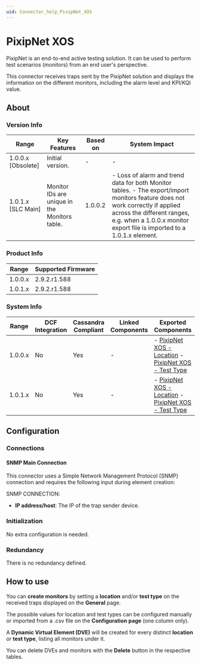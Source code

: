 ```yaml
---
uid: Connector_help_PixipNet_XOS
---
```


# PixipNet XOS

PixipNet is an end-to-end active testing solution. It can be used to perform test scenarios (monitors) from an end user's perspective.

This connector receives traps sent by the PixipNet solution and displays the information on the different monitors, including the alarm level and KPI/KQI value.

## About

### Version Info

| **Range**            | **Key Features**                              | **Based on** | **System Impact**                                                                                                                                                                                                                       |
|----------------------|-----------------------------------------------|--------------|-----------------------------------------------------------------------------------------------------------------------------------------------------------------------------------------------------------------------------------------|
| 1.0.0.x \[Obsolete\] | Initial version.                              | \-           | \-                                                                                                                                                                                                                                      |
| 1.0.1.x \[SLC Main\] | Monitor IDs are unique in the Monitors table. | 1.0.0.2      | \- Loss of alarm and trend data for both Monitor tables. - The export/import monitors feature does not work correctly if applied across the different ranges, e.g. when a 1.0.0.x monitor export file is imported to a 1.0.1.x element. |

### Product Info

| **Range** | **Supported Firmware** |
|-----------|------------------------|
| 1.0.0.x   | 2.9.2.r1.588           |
| 1.0.1.x   | 2.9.2.r1.588           |

### System Info

| **Range** | **DCF Integration** | **Cassandra Compliant** | **Linked Components** | **Exported Components**                                                                                                                                            |
|-----------|---------------------|-------------------------|-----------------------|--------------------------------------------------------------------------------------------------------------------------------------------------------------------|
| 1.0.0.x   | No                  | Yes                     | \-                    | \- [PixipNet XOS - Location](/Driver%20Help/PixipNet%20XOS%20-%20Location.aspx) - [PixipNet XOS - Test Type](xref:Connector_help_PixipNet_XOS_-_Test_Type) |
| 1.0.1.x   | No                  | Yes                     | \-                    | \- [PixipNet XOS - Location](/Driver%20Help/PixipNet%20XOS%20-%20Location.aspx) - [PixipNet XOS - Test Type](xref:Connector_help_PixipNet_XOS_-_Test_Type) |

## Configuration

### Connections

#### SNMP Main Connection

This connector uses a Simple Network Management Protocol (SNMP) connection and requires the following input during element creation:

SNMP CONNECTION:

- **IP address/host**: The IP of the trap sender device.

### Initialization

No extra configuration is needed.

### Redundancy

There is no redundancy defined.

## How to use

You can **create monitors** by setting a **location** and/or **test type** on the received traps displayed on the **General** page.

The possible values for location and test types can be configured manually or imported from a .csv file on the **Configuration** **page** (one column only).

A **Dynamic Virtual Element (DVE)** will be created for every distinct **location** or **test type**, listing all monitors under it.

You can delete DVEs and monitors with the **Delete** button in the respective tables.
